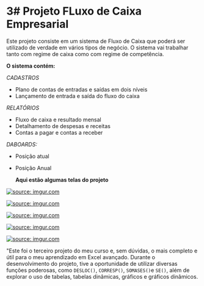 # 3# Projeto FLuxo de Caixa Empresarial
Este projeto consiste em um sistema de Fluxo de Caixa que poderá ser utilizado de verdade em vários tipos de
negócio. O sistema vai trabalhar tanto com regime de caixa como com regime de competência.

**O sistema contém:**

*CADASTROS*
- Plano de contas de entradas e saídas em dois níveis
- Lançamento de entrada e saída do fluxo do caixa

*RELATÓRIOS* 
- Fluxo de caixa e resultado mensal
- Detalhamento de despesas e receitas
- Contas a pagar e contas a receber

*DABOARDS:*
- Posição atual
- Posição Anual

  **Aqui estão algumas telas do projeto**

<a href="https://imgur.com/SM4El1o"><img src="https://i.imgur.com/SM4El1o.png" title="source: imgur.com" /></a>

<a href="https://imgur.com/k7eJVxU"><img src="https://i.imgur.com/k7eJVxU.png" title="source: imgur.com" /></a>

<a href="https://imgur.com/injRcSz"><img src="https://i.imgur.com/injRcSz.png" title="source: imgur.com" /></a>

<a href="https://imgur.com/RTWZ1Hh"><img src="https://i.imgur.com/RTWZ1Hh.png" title="source: imgur.com" /></a>

<a href="https://imgur.com/FrneHN1"><img src="https://i.imgur.com/FrneHN1.png" title="source: imgur.com" /></a>

"Este foi o terceiro projeto do meu curso e, sem dúvidas, o mais completo e útil para o meu aprendizado em Excel avançado. Durante o desenvolvimento do projeto, tive a oportunidade de utilizar diversas funções poderosas, como `DESLOC()`, `CORRESP()`, `SOMASES()`e `SE()`, além de explorar o uso de tabelas, tabelas dinâmicas, gráficos e gráficos dinâmicos.
